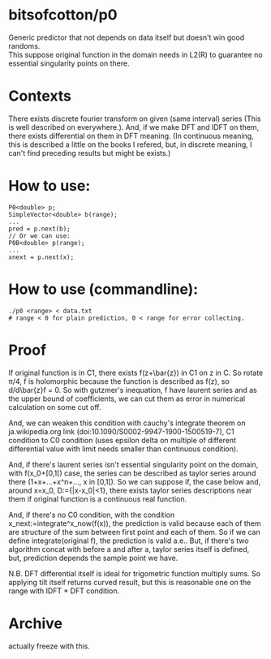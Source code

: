 # bitsofcotton/p0
Generic predictor that not depends on data itself but doesn't win good randoms.  
This suppose original function in the domain needs in L2(R) to guarantee no essential singularity points on there.

# Contexts
There exists discrete fourier transform on given (same interval) series (This is well described on everywhere.).
And, if we make DFT and IDFT on them, there exists differential on them in DFT meaning.
(In continuous meaning, this is described a little on the books I refered,
 but, in discrete meaning, I can't find preceding results but might be exists.)

# How to use:
    P0<double> p;
    SimpleVector<double> b(range);
    ...
    pred = p.next(b);
    // Or we can use:
    P0B<double> p(range);
    ...
    xnext = p.next(x);

# How to use (commandline):
    ./p0 <range> < data.txt
    # range < 0 for plain prediction, 0 < range for error collecting.

# Proof
If original function is in C1, there exists f(z+\bar{z}) in C1 on z in C.
So rotate &pi;/4, f is holomorphic because the function is described as f(z), so d/d\bar{z}f = 0.
So with gutzmer's inequation, f have laurent series and as the upper bound of coefficients,
we can cut them as error in numerical calculation on some cut off.  

And, we can weaken this condition with cauchy's integrate theorem on ja.wikipedia.org link (doi:10.1090/S0002-9947-1900-1500519-7), C1 condition to C0 condition (uses epsilon delta on multiple of different differential value with limit needs smaller than continuous condition).

And, if there's laurent series isn't essential singularity point on the domain, with f(x_0+\[0,1\[) case, the series can be described as taylor series around there (1+x+...+x^n+..., x in \[0,1\[). So we can suppose if, the case below and, around x=x_0, D:={|x-x_0|<1}, there exists taylor series descriptions near them if original function is a continuous real function.

And, if there's no C0 condition, with the condition x_next:=integrate^x_now(f(x)), the prediction is valid because each of them are structure of the sum between first point and each of them. So if we can define integrate(original f), the prediction is valid a.e.. But, if there's two algorithm concat with before a and after a, taylor series itself is defined, but, prediction depends the sample point we have.

N.B. DFT differential itself is ideal for trigometric function multiply sums. So applying tilt itself returns curved result, but this is reasonable one on the range with IDFT * DFT condition.

# Archive
actually freeze with this.
